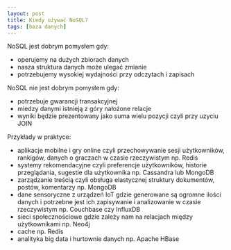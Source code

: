 ```yaml
---
layout: post
title: Kiedy używać NoSQL?
tags: [baza danych]
---
```


NoSQL jest dobrym pomysłem gdy:
- operujemy na dużych zbiorach danych
- nasza struktura danych może ulegać zmianie
- potrzebujemy wysokiej wydajności przy odczytach i zapisach

NoSQL nie jest dobrym pomysłem gdy:
- potrzebuje gwarancji transakcyjnej
- miedzy danymi istnieją z góry nałożone relacje
- wyniki będzie prezentowany jako suma wielu pozycji czyli przy uzyciu JOIN

Przykłady w praktyce:
- aplikacje mobilne i gry online czyli przechowywanie sesji użytkowników, rankigów, danych o graczach w czasie rzeczywistym np. Redis
- systemy rekomendacyjne czyli preferencje użytkowników, historie przeglądania, sugestie dla użytkownika np. Cassandra lub MongoDB
- zarządzanie treścią czyli obsługa elastycznej struktury dokumentów, postów, komentarzy np. MongoDB
- dane sensoryczne z urządzeń IoT gdzie generowane są ogromne ilości danych i potrzebne jest ich zapisywanie i analizowanie w czasie rzeczywistym np. Couchbase czy InfluxDB
- sieci społecznościowe gdzie zależy nam na relacjach między użytkownikami np. Neo4j
- cache np. Redis
- analityka big data i hurtownie danych np. Apache HBase